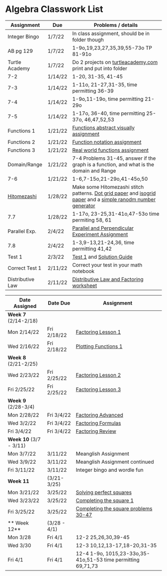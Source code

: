 # Algebra Classwork List

|Assignment | Due | Problems / details |
|-----------|-----|--------------------|
| Integer Bingo | 1/7/22 | In class assignment, should be in folder though|
| AB pg 129 | 1/7/22 | 1-9o,19,23,27,35,39,55-73o TP 81-91o
| Turtle Academy| 1/7/22 | Do 2 projects on [turtleacademy.com](turtleacademy.com) <br> print and put into folder
|7-2 | 1/14/22 | 1-20, 31-35, 41-45|
|7-3| 1/14/22 | 1-11o, 21-27,31-35, time permitting 36-39
|7-4| 1/14/22 | 1-9o,11-19o, time permitting 21-29o
|7-5 | 1/14/22 | 1-17o, 36-40, time permitting 25-37o, 46,47,52,53
|Functions 1| 1/21/22 | [Functions abstract visually assignment](https://docs.google.com/document/d/1lsWlqvBPN_QG2VvUXZOkDiOFJnHrRz6SLSHcsj6NtsY/edit?usp=sharing)
|Functions 2| 1/21/22 | [Function notation assignment](https://docs.google.com/document/d/1P4xVkAGNzs30qrxbEGLVI_UZRuJePZyhrGT0-bLnIAk/edit?usp=sharing)
|Functions 3| 1/21/22 |[Real world functions assignment](https://docs.google.com/document/d/1K8hQ525MRsSAlx447TbUO3trAKnwih7N4o262u6W0TY/edit?usp=sharing)
|Domain/Range| 1/21/22 | 7-4 Problems 31-45, answer if the graph is a function, and what is the domain and Range
|7-6| 1/21/22 | 1-6,7-15o,21-29o,41-45o,50
|[Hitomezashi](https://youtu.be/JbfhzlMk2eY)| 1/28/22 | Make some Hitomezashi stitch patterns. [Dot grid paper](dotted_paper.pdf) and [isogrid paper](isometric_grid_paper_double_sided.pdf) and a [simple ranodm number generator](random.html)
|7.7| 1/28/22 | 1-17o, 23-25,31-41o,47-53o time permiting 58, 61
|Parallel Exp.| 2/4/22| [Parallel and Perpendicular Experiment Assignment](https://docs.google.com/document/d/1PAqIoReSwV5hif4GwZ26P2xUSIsWXEdO3_I2bWOgkdk/edit?usp=sharing)
|7.8| 2/4/22 | 1-3,9-13,21-24,36, time permitting 41,42
|Test 1| 2/3/22 | [Test 1](math/sptest1.pdf) and [Solution Guide](math/sptest1-solns.pdf)
|Correct Test 1| 2/11/22| Correct your test in your math notebook
|Distributive Law| 2/11/22 | [Distributive Law and Factoring worksheet](https://docs.google.com/document/d/153BT99aFABONnnM9SZPM7HOztAIdn6lDZhWUVKF3bcA/edit?usp=sharing)


|Date Assigned| Date Due | Assignment |
|-------------|----------|-------------|
|**Week 7** (2/14-2/18)
|Mon 2/14/22 | Fri 2/18/22 | [Factoring Lesson 1](https://docs.google.com/document/d/1rav1vkA6Y3Ccy34k0csDifrZt-0ZF8ak8CPeqTKuTdw/edit?usp=sharing) |
|Wed 2/16/22 | Fri 2/18/22 | [Plotting Functions 1](https://docs.google.com/document/d/1Jb54h8ph2aK3AkDW36tW5Q7R9V2f3gUIlh_inavORIU/edit?usp=sharing)
|**Week 8** (2/21-2/25)
|Wed 2/23/22 | Fri 2/25/22 | [Factoring Lesson 2](https://docs.google.com/document/d/1nfONk2FGeLGyCa2mdu5clz-kq4xMm9PojL6h3kI5IE0/edit?usp=sharing)
|Fri 2/25/22 | Fri 2/25/22 | [Factoring Lesson 3](https://docs.google.com/document/d/1vr7zyWIoInzh048ay37gblwz_58ru7eLPNCHoUP56UY/edit?usp=sharing)
|**Week 9** (2/28-3/4)
|Mon 2/28/22 | Fri 3/4/22 | [Factoring Advanced](https://docs.google.com/document/d/1utgmy2wRSyIguTL018o6DtZY9mtmmzdomWTTNkRt-r8/edit?usp=sharing)
|Wed 3/2/22 | Fri 3/4/22 | [Factoring Formulas](https://docs.google.com/document/d/1piiAOstKY5LG8yM7sW8ZwFb53xm1TVWDM47-EEjjP28/edit?usp=sharing)
|Fri 3/4/22 | Fri 3/4/22 | [Factoring Review](https://docs.google.com/document/d/1dtNGKyEKwcodUyDgzPqTsoI204LW2d3nXnShy0IcoFw/edit?usp=sharing)
| **Week 10** (3/7 - 3/11)
| Mon 3/7/22 | 3/11/22 | Meanglish Assignment
| Wed 3/9/22 | 3/11/22 | Meanglish Assignment continued
| Fri 3/11/22 | 3/11/22 | Integer bingo and wordle fun
| **Week 11** | (3/21-3/25)
| Mon 3/21/22 | 3/25/22 | [Solving perfect squares](https://docs.google.com/document/d/1Mc4tV-64oa9G7GqdiEJk7QdB-WW6sSN6V7y7q-HvkF8/edit?usp=sharing)
| Wed 3/23/22| 3/25/22 | [Completing the square 1](https://docs.google.com/document/d/10rpITTg2BOT4FlorFZthMCNG1WZY7fGdTp_mxBIRkf8/edit?usp=sharing)
| Fri 3/25/22 | 3/25/22| [Completing the square problems 30-47](alg-complete-square-page.jpeg)
| ** Week 12** | (3/28 - 4/1)
| Mon 3/28 | Fri 4/1 | 12-2 25,26,30,39-45
| Wed 3/30 | Fri 4/1 | 12-3 10,12,13-17,18-20,31-35
| Fri 4/1  | Fri 4/1 | 12-4 1-9o, 1015,23-33o,35-41o,51-53 time permitting 69,71,73
